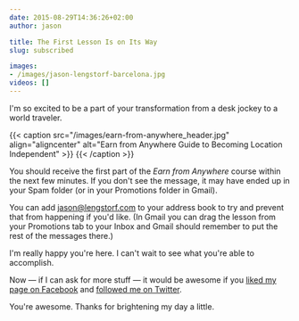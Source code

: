 ```yaml
---
date: 2015-08-29T14:36:26+02:00
author: jason

title: The First Lesson Is on Its Way
slug: subscribed

images:
- /images/jason-lengstorf-barcelona.jpg
videos: []
---
```

I'm so excited to be a part of your transformation from a desk jockey to a world traveler.

{{< caption src="/images/earn-from-anywhere_header.jpg"
            align="aligncenter"
            alt="Earn from Anywhere Guide to Becoming Location Independent" >}}
{{< /caption >}}

You should receive the first part of the *Earn from Anywhere* course within the next few minutes. If you don't see the message, it may have ended up in your Spam folder (or in your Promotions folder in Gmail).

You can add <jason@lengstorf.com> to your address book to try and prevent that from happening if you'd like. (In Gmail you can drag the lesson from your Promotions tab to your Inbox and Gmail should remember to put the rest of the messages there.)

I'm really happy you're here. I can't wait to see what you're able to accomplish.

Now — if I can ask for more stuff — it would be awesome if you [liked my page on Facebook][1] and [followed me on Twitter][2].

You're awesome. Thanks for brightening my day a little.

<!-- Facebook Conversion Code for Sign-Ups -->

<script>(function() {
  var _fbq = window._fbq || (window._fbq = []);
  if (!_fbq.loaded) {
    var fbds = document.createElement('script');
    fbds.async = true;
    fbds.src = '//connect.facebook.net/en_US/fbds.js';
    var s = document.getElementsByTagName('script')[0];
    s.parentNode.insertBefore(fbds, s);
    _fbq.loaded = true;
  }
})();
window._fbq = window._fbq || [];
window._fbq.push(['track', '6026256627202', {'value':'0.00','currency':'USD'}]);
</script> <noscript>
  <img height="1" width="1" alt="" style="display:none" src="https://www.facebook.com/tr?ev=6026256627202&cd[value]=0.00&cd[currency]=USD&noscript=1" />
</noscript>

 [1]: https://facebook.com/jlengstorf
 [2]: https://twitter.com/jlengstorf
